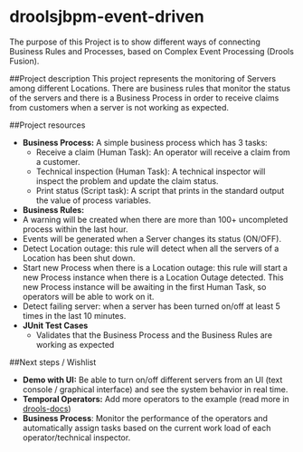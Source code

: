 droolsjbpm-event-driven
=======================

The purpose of this Project is to show different ways of connecting Business Rules and Processes, based on Complex Event Processing (Drools Fusion).

##Project description
This project represents the monitoring of Servers among different Locations. There are business rules that monitor the status of the servers and there is a Business Process in order to receive claims from customers when a server is not working as expected.

##Project resources
* **Business Process:** A simple business process which has 3 tasks:
  *  Receive a claim (Human Task): An operator will receive a claim from a customer.
  *  Technical inspection (Human Task): A technical inspector will inspect the problem and update the claim status.
  *  Print status (Script task): A script that prints in the standard output the value of process variables.
*  **Business Rules:**
  * A warning will be created when there are more than 100+ uncompleted process within the last hour.
  * Events will be generated when a Server changes its status (ON/OFF).
  * Detect Location outage: this rule will detect when all the servers of a Location has been shut down.
  * Start new Process when there is a Location outage: this rule will start a new Process instance when there is a Location Outage detected. This new Process instance will be awaiting in the first Human Task, so operators will be able to work on it. 
  * Detect failing server: when a server has been turned on/off at least 5 times in the last 10 minutes.
* **JUnit Test Cases**
  * Validates that the Business Process and the Business Rules are working as expected

##Next steps / Wishlist
* **Demo with UI:** Be able to turn on/off different servers from an UI (text console / graphical interface) and see the system behavior in real time.
* **Temporal Operators:** Add more operators to the example (read more in [drools-docs](http://docs.jboss.org/drools/release/6.1.0.Final/drools-docs/html_single/index.html#d0e10576))
* **Business Process**: Monitor the performance of the operators and automatically assign tasks based on the current work load of each operator/technical inspector.
